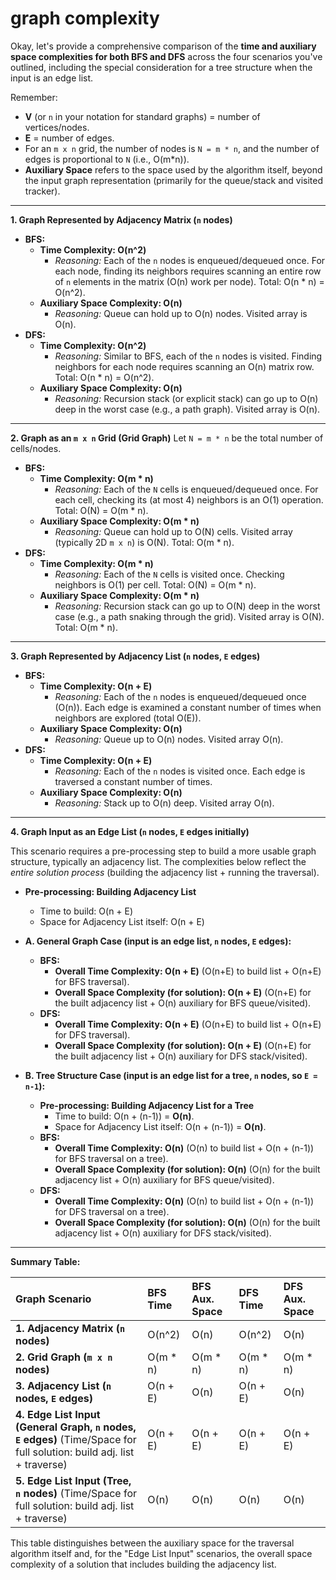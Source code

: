 # graph complexity

Okay, let's provide a comprehensive comparison of the **time and auxiliary space complexities for both BFS and DFS** across the four scenarios you've outlined, including the special consideration for a tree structure when the input is an edge list.

Remember:
* **V** (or `n` in your notation for standard graphs) = number of vertices/nodes.
* **E** = number of edges.
* For an `m x n` grid, the number of nodes is `N = m * n`, and the number of edges is proportional to `N` (i.e., O(m*n)).
* **Auxiliary Space** refers to the space used by the algorithm itself, beyond the input graph representation (primarily for the queue/stack and visited tracker).

---

**1. Graph Represented by Adjacency Matrix (`n` nodes)**

* **BFS:**
    * **Time Complexity: O(n^2)**
        * *Reasoning:* Each of the `n` nodes is enqueued/dequeued once. For each node, finding its neighbors requires scanning an entire row of `n` elements in the matrix (O(n) work per node). Total: O(n * n) = O(n^2).
    * **Auxiliary Space Complexity: O(n)**
        * *Reasoning:* Queue can hold up to O(n) nodes. Visited array is O(n).
* **DFS:**
    * **Time Complexity: O(n^2)**
        * *Reasoning:* Similar to BFS, each of the `n` nodes is visited. Finding neighbors for each node requires scanning an O(n) matrix row. Total: O(n * n) = O(n^2).
    * **Auxiliary Space Complexity: O(n)**
        * *Reasoning:* Recursion stack (or explicit stack) can go up to O(n) deep in the worst case (e.g., a path graph). Visited array is O(n).

---

**2. Graph as an `m x n` Grid (Grid Graph)**
    Let `N = m * n` be the total number of cells/nodes.

* **BFS:**
    * **Time Complexity: O(m * n)**
        * *Reasoning:* Each of the `N` cells is enqueued/dequeued once. For each cell, checking its (at most 4) neighbors is an O(1) operation. Total: O(N) = O(m * n).
    * **Auxiliary Space Complexity: O(m * n)**
        * *Reasoning:* Queue can hold up to O(N) cells. Visited array (typically 2D `m x n`) is O(N). Total: O(m * n).
* **DFS:**
    * **Time Complexity: O(m * n)**
        * *Reasoning:* Each of the `N` cells is visited once. Checking neighbors is O(1) per cell. Total: O(N) = O(m * n).
    * **Auxiliary Space Complexity: O(m * n)**
        * *Reasoning:* Recursion stack can go up to O(N) deep in the worst case (e.g., a path snaking through the grid). Visited array is O(N). Total: O(m * n).

---

**3. Graph Represented by Adjacency List (`n` nodes, `E` edges)**

* **BFS:**
    * **Time Complexity: O(n + E)**
        * *Reasoning:* Each of the `n` nodes is enqueued/dequeued once (O(n)). Each edge is examined a constant number of times when neighbors are explored (total O(E)).
    * **Auxiliary Space Complexity: O(n)**
        * *Reasoning:* Queue up to O(n) nodes. Visited array O(n).
* **DFS:**
    * **Time Complexity: O(n + E)**
        * *Reasoning:* Each of the `n` nodes is visited once. Each edge is traversed a constant number of times.
    * **Auxiliary Space Complexity: O(n)**
        * *Reasoning:* Stack up to O(n) deep. Visited array O(n).

---

**4. Graph Input as an Edge List (`n` nodes, `E` edges initially)**

This scenario requires a pre-processing step to build a more usable graph structure, typically an adjacency list. The complexities below reflect the *entire solution process* (building the adjacency list + running the traversal).

* **Pre-processing: Building Adjacency List**
    * Time to build: O(n + E)
    * Space for Adjacency List itself: O(n + E)

* **A. General Graph Case (input is an edge list, `n` nodes, `E` edges):**
    * **BFS:**
        * **Overall Time Complexity: O(n + E)** (O(n+E) to build list + O(n+E) for BFS traversal).
        * **Overall Space Complexity (for solution): O(n + E)** (O(n+E) for the built adjacency list + O(n) auxiliary for BFS queue/visited).
    * **DFS:**
        * **Overall Time Complexity: O(n + E)** (O(n+E) to build list + O(n+E) for DFS traversal).
        * **Overall Space Complexity (for solution): O(n + E)** (O(n+E) for the built adjacency list + O(n) auxiliary for DFS stack/visited).

* **B. Tree Structure Case (input is an edge list for a tree, `n` nodes, so `E = n-1`):**
    * **Pre-processing: Building Adjacency List for a Tree**
        * Time to build: O(n + (n-1)) = **O(n)**.
        * Space for Adjacency List itself: O(n + (n-1)) = **O(n)**.
    * **BFS:**
        * **Overall Time Complexity: O(n)** (O(n) to build list + O(n + (n-1)) for BFS traversal on a tree).
        * **Overall Space Complexity (for solution): O(n)** (O(n) for the built adjacency list + O(n) auxiliary for BFS queue/visited).
    * **DFS:**
        * **Overall Time Complexity: O(n)** (O(n) to build list + O(n + (n-1)) for DFS traversal on a tree).
        * **Overall Space Complexity (for solution): O(n)** (O(n) for the built adjacency list + O(n) auxiliary for DFS stack/visited).

---

**Summary Table:**

| Graph Scenario                                  | BFS Time      | BFS Aux. Space | DFS Time      | DFS Aux. Space |
| :---------------------------------------------- | :------------ | :------------- | :------------ | :------------- |
| **1. Adjacency Matrix (`n` nodes)** | O(n^2)        | O(n)           | O(n^2)        | O(n)           |
| **2. Grid Graph (`m x n` nodes)** | O(m * n)      | O(m * n)       | O(m * n)      | O(m * n)       |
| **3. Adjacency List (`n` nodes, `E` edges)** | O(n + E)      | O(n)           | O(n + E)      | O(n)           |
| **4. Edge List Input (General Graph, `n` nodes, `E` edges)** (Time/Space for full solution: build adj. list + traverse) | O(n + E) | O(n + E)       | O(n + E) | O(n + E)       |
| **5. Edge List Input (Tree, `n` nodes)** (Time/Space for full solution: build adj. list + traverse) | O(n)          | O(n)           | O(n)          | O(n)           |

This table distinguishes between the auxiliary space for the traversal algorithm itself and, for the "Edge List Input" scenarios, the overall space complexity of a solution that includes building the adjacency list.
